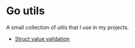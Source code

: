 # Go utils

A small collection of utils that I use in my projects.

- [Struct value validation](pkg/validate/README.md)
